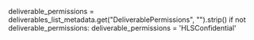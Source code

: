 deliverable_permissions = deliverables_list_metadata.get("DeliverablePermissions", "").strip()
        if not deliverable_permissions:
            deliverable_permissions = 'HLSConfidential'
